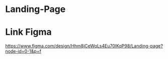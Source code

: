 # Landing-Page
# Link Figma 
https://www.figma.com/design/Hhm8jCeWqLs4Eu70lKqP98/Landing-page?node-id=0-1&p=f
